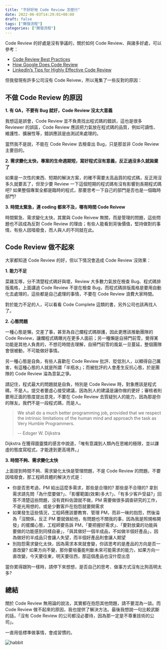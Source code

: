 ```yaml
---
title: "不好好地 Code Review 怎麼行"
date: 2022-06-03T14:29:01+08:00
draft: false
tags: ["開發流程"]
categories: ["開發流程"]
---
```


Code Review 的好處是沒有爭議的，關於如何 Code Review、與諸多好處，可以參考：
- [Code Review Best Practices](https://blog.palantir.com/code-review-best-practices-19e02780015f)
- [How Google Does Code Review](https://dzone.com/articles/how-google-does-code-review)
- [LinkedIn’s Tips for Highly Effective Code Review](https://thenewstack.io/linkedin-code-review/)

但我發現有許多公司沒有 Code Reivew，所以蒐集了一些反對的原因：

## 不做 Code Review 的原因

**1. 有 QA，不要有 Bug 就好，Code Review 沒太大意義**

我想這是誤會，Code Review 並不負責找出程式碼的錯誤，這也是很多 Reviewer 的誤區，Code Review 應該把力氣放在程式碼的品質，例如可讀性、維護性、擴展性等，錯誤應該是由測試來處理的。

當然我不是說，不能在 Code Review 去檢查出 Bug，只是那並非 Code Review 主要目的。

**2. 需求變化太快，專案的生命週期短，寫好程式沒有意義，反正過沒多久就拋棄了**

如果是一次性的東西、短期的解決方案，的確不需要太高品質的程式碼，反正用沒多久就要丟了，但至少要 Review 一下這個短期的程式碼有沒有影響到長期程式碼吧? 如果整個專案全都是臨時的程式，那要思考一下自己的部門是否也是一個臨時部門?

**3. 時間太緊急，連 coding 都來不及，哪有時間 Code Reivew**

時間緊急、需求變化太快，其實與 Code Reivew 無關，而是管理的問題，這些問題也不該成為反對 Code Review 的理由；有些人能看到背後價值，堅持做對的事情，有些人因噎廢食，而人與人的不同就在此。

## Code Review 做不起來

大家都知道 Code Review 的好，但以下情況會造成 Code Review 沒效果：

**1. 能力不足**

菜雞互啄，分不清楚程式碼好與壞，Review 大多數力氣放在檢查 Bug、程式碼排版風格，上面講過 Code Review 不是在檢查 Bug，而程式碼排版風格是要用自動化去處理的，這些都是自己處理的事情，不要在 Code Review 浪費大家時間。

對於能力不足的人，可以看看 Code Complete 這類的書，另外公司也該再找人了。

**2. 心態問題**

一種心態是懶，交差了事，甚至為自己爛程式碼辯護，因此更應該推動團隊的 Code Review，讓爛程式碼曝光在更多人面前；另一種懶是自掃門前雪，覺得某功能是其他人負責的，不想花時間去理解，自掃門前雪的風氣一旦蔓延，整個團隊會很被動，不可能做好事情。

另一種心態是自負，有些人喜歡在 Code Review 批評、貶低別人，以顯得自己厲害，有這種心態的人就是所謂「半瓶水」；而被批評的人會產生反抗心態，於是團隊的 Code Review 淪為意氣之爭。

請記住，程式最大的問題就是自負，特別是 Code Review 時，對象應該是程式碼，不是人。提交者要虛心接受建議，因為別人的建議是讓你做的更好；審核者則要用正面的態度提出意見，不要在 Code Review 去質疑別人的能力，因為那是你的隊友。我們不是一段程式碼，而是人。

> We shall do a much better programming job, provided that we respect the intrinsic limitations of the human mind and approach the task as Very Humble Programmers. 
>
> -- Edsger W. Dijkstra

Dijkstra 在獲得圖靈獎的感言中說道，「唯有意識到人類內在思維的極限，並以謙虛的態度寫程式，才能達到更高境界。」

**3. 時間不夠、需求變化太快**

上面提到時間不夠、需求變化太快是管理問題，不是 Code Review 的問題，不要因噎廢食，那工程師具體的解決方式是：

- 你是否思考過，PM 給出這麼多需求，那些是合理的? 那些是不合理的? 拿到需求請先問「為什麼要做?」、「影響範圍(效果)多大?」、「有多少客戶受益?」回答不清楚這些問題，沒有資料佐證就不做，PM 需要做很多調查研究的工作，不是光用想的，或是少數客戶在抱怨就要開需求
- 如果發生這些情況，工程師應該要教育、管理 PM，而非一昧的抱怨，然後淪為「沒關係，反正 PM 要就做給他，有問題也不關我的事，因為我是照規格開發」的擺爛心態，工程師要告訴 PM，「要把握好需求」、「要對放棄的功能與要做的功能感到同樣自豪」，「與其做好一個半成品，不如做半個好產品」，因為做好的半成品只會讓人失望，而半個好產品則會讓人期望
- 別抱怨需求變化太快，因為需求本來就會變，你該思考的是產品的方向是否一直改變? 如果方向不變，那你要培養能判斷未來可能需求的能力，如果方向一直改變，今天要往東，明天要往西，那這個產品也沒什麼出息

當你累得跟狗一樣時，請停下來想想，是否自己的思考、做事方式沒有比狗高明太多?

## 總結

關於 Code Review 無用論的說法，其實都在抱怨其他問題，請不要混為一談。而 Code Review 做不起來的原因，我也提供了解決方法。最後我想說一句比較武斷的話，「沒有 Code Review 的公司都沒必要待，因為那一定是不尊重技術的公司」。

一直用低標準做事情，會成習慣的。

![habbit](/img/code-review/habbit.png)